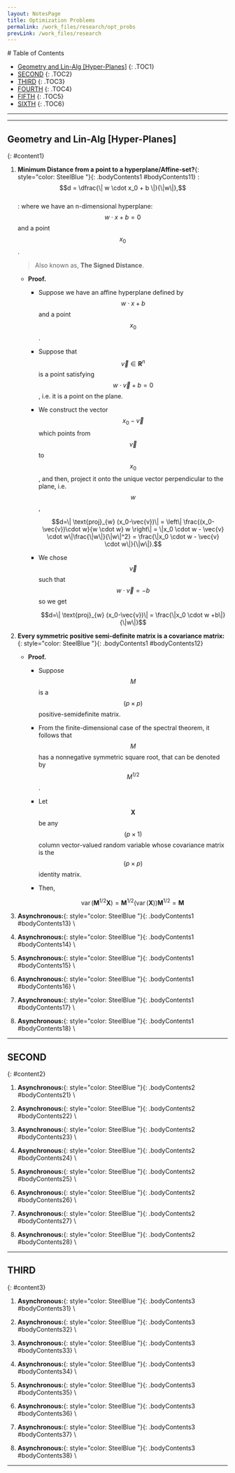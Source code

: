 ```yaml
---
layout: NotesPage
title: Optimization Problems
permalink: /work_files/research/opt_probs
prevLink: /work_files/research
---
```


<div markdown="1" class = "TOC">
# Table of Contents

  * [Geometry and Lin-Alg [Hyper-Planes]](#content1)
  {: .TOC1}
  * [SECOND](#content2)
  {: .TOC2}
  * [THIRD](#content3)
  {: .TOC3}
  * [FOURTH](#content4)
  {: .TOC4}
  * [FIFTH](#content5)
  {: .TOC5}
  * [SIXTH](#content6)
  {: .TOC6}
</div>

***
***

## Geometry and Lin-Alg [Hyper-Planes]
{: #content1}

1. **Minimum Distance from a point to a hyperplane/Affine-set?**{: style="color: SteelBlue  "}{: .bodyContents1 #bodyContents11}
    :   $$d = \dfrac{\| w \cdot x_0 + b \|}{\|w\|},$$  
    :   where we have an n-dimensional hyperplane: $$w \cdot x + b = 0$$ and a point $$x_0$$.
    > Also known as, **The Signed Distance**.  
    * **Proof.**  
        * Suppose we have an affine hyperplane defined by $$w \cdot x + b$$ and a point $$x_0$$.
        * Suppose that $$\vec{v} \in \mathbf{R}^n$$ is a point satisfying $$w \cdot \vec{v} + b = 0$$, i.e. it is a point on the plane.
        * We construct the vector $$x_0−\vec{v}$$ which points from $$\vec{v}$$ to $$x_0$$, and then, project it onto the unique vector perpendicular to the plane, i.e. $$w$$,  

            $$d=\| \text{proj}_{w} (x_0-\vec{v})\| = \left\| \frac{(x_0-\vec{v})\cdot w}{w \cdot w} w \right\| = \|x_0 \cdot w - \vec{v} \cdot w\|\frac{\|w\|}{\|w\|^2} = \frac{\|x_0 \cdot w - \vec{v} \cdot w\|}{\|w\|}.$$

        * We chose $$\vec{v}$$ such that $$w\cdot \vec{v}=-b$$ so we get  

            $$d=\| \text{proj}_{w} (x_0-\vec{v})\| = \frac{\|x_0 \cdot w +b\|}{\|w\|}$$

2. **Every symmetric positive semi-definite matrix is a covariance matrix:**{: style="color: SteelBlue  "}{: .bodyContents1 #bodyContents12}
    * **Proof.**  
        * Suppose $$M$$ is a $$(p\times p)$$ positive-semidefinite matrix.  

        * From the finite-dimensional case of the spectral theorem, it follows that $$M$$ has a nonnegative symmetric square root, that can be denoted by $$M^{1/2}$$.  

        * Let $${\displaystyle \mathbf {X} }$$ be any $$(p\times 1)$$ column vector-valued random variable whose covariance matrix is the $$(p\times p)$$ identity matrix.   

        * Then,   

            $${\displaystyle \operatorname {var} (\mathbf {M} ^{1/2}\mathbf {X} )=\mathbf {M} ^{1/2}(\operatorname {var} (\mathbf {X} ))\mathbf {M} ^{1/2}=\mathbf {M} \,}$$

3. **Asynchronous:**{: style="color: SteelBlue  "}{: .bodyContents1 #bodyContents13} \\

4. **Asynchronous:**{: style="color: SteelBlue  "}{: .bodyContents1 #bodyContents14} \\

5. **Asynchronous:**{: style="color: SteelBlue  "}{: .bodyContents1 #bodyContents15} \\

6. **Asynchronous:**{: style="color: SteelBlue  "}{: .bodyContents1 #bodyContents16} \\

7. **Asynchronous:**{: style="color: SteelBlue  "}{: .bodyContents1 #bodyContents17} \\

8. **Asynchronous:**{: style="color: SteelBlue  "}{: .bodyContents1 #bodyContents18} \\

***

## SECOND
{: #content2}

1. **Asynchronous:**{: style="color: SteelBlue  "}{: .bodyContents2 #bodyContents21} \\

2. **Asynchronous:**{: style="color: SteelBlue  "}{: .bodyContents2 #bodyContents22} \\

3. **Asynchronous:**{: style="color: SteelBlue  "}{: .bodyContents2 #bodyContents23} \\

4. **Asynchronous:**{: style="color: SteelBlue  "}{: .bodyContents2 #bodyContents24} \\

5. **Asynchronous:**{: style="color: SteelBlue  "}{: .bodyContents2 #bodyContents25} \\

6. **Asynchronous:**{: style="color: SteelBlue  "}{: .bodyContents2 #bodyContents26} \\

7. **Asynchronous:**{: style="color: SteelBlue  "}{: .bodyContents2 #bodyContents27} \\

8. **Asynchronous:**{: style="color: SteelBlue  "}{: .bodyContents2 #bodyContents28} \\

***

## THIRD
{: #content3}

1. **Asynchronous:**{: style="color: SteelBlue  "}{: .bodyContents3 #bodyContents31} \\

2. **Asynchronous:**{: style="color: SteelBlue  "}{: .bodyContents3 #bodyContents32} \\

3. **Asynchronous:**{: style="color: SteelBlue  "}{: .bodyContents3 #bodyContents33} \\

4. **Asynchronous:**{: style="color: SteelBlue  "}{: .bodyContents3 #bodyContents34} \\

5. **Asynchronous:**{: style="color: SteelBlue  "}{: .bodyContents3 #bodyContents35} \\

6. **Asynchronous:**{: style="color: SteelBlue  "}{: .bodyContents3 #bodyContents36} \\

7. **Asynchronous:**{: style="color: SteelBlue  "}{: .bodyContents3 #bodyContents37} \\

8. **Asynchronous:**{: style="color: SteelBlue  "}{: .bodyContents3 #bodyContents38} \\

***